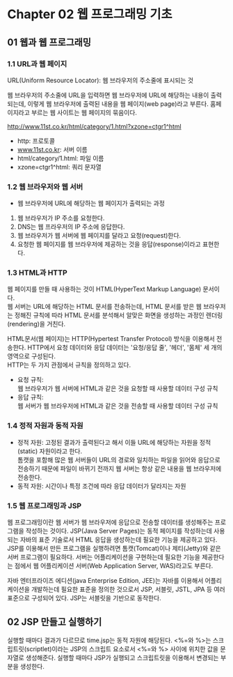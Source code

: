 # Chapter 02 웹 프로그래밍 기초
## 01 웹과 웹 프로그래밍
### 1.1 URL과 웹 페이지
URL(Uniform Resource Locator): 웹 브라우저의 주소줄에 표시되는 것

웹 브라우저의 주소줄에 URL을 입력하면 웹 브라우저에 URL에 해당하는 내용이 출력되는데, 이렇게 웹 브라우저에 출력된 내용을 웹 페이지(web page)라고 부른다. 
홈페이지라고 부르는 웹 사이트는 웹 페이지의 묶음이다.

http://www.11st.co.kr/html/category/1.html?xzone=ctgr1^html
- http: 프로토콜
- www.11st.co.kr: 서버 이름
- html/category/1.html: 파일 이름
- xzone=ctgr1^html: 쿼리 문자열

### 1.2 웹 브라우저와 웹 서버
- 웹 브라우저에 URL에 해당하는 웹 페이지가 출력되는 과정
1. 웹 브라우저가 IP 주소를 요청한다.
2. DNS는 웹 프라우저의 IP 주소에 응답한다.
3. 웹 브라우저가 웹 서버에 웹 페이지를 달라고 요청(request)한다. 
4. 요청한 웹 페이지를 웹 브라우저에 제공하는 것을 응답(response)이라고 표현한다.

### 1.3 HTML과 HTTP
웹 페이지를 만들 때 사용하는 것이 HTML(HyperText Markup Language) 문서이다.<br> 
웹 서버는 URL에 해당하는 HTML 문서를 전송하는데, HTML 문서를 받은 웹 브라우저는 정해진 규칙에 따라 HTML 문서를 분석해서 알맞은 화면을 생성하는 과정인 렌더링(rendering)을 거친다.

HTML문서(웹 페이지)는 HTTP(Hypertest Transfer Protocol) 방식을 이용해서 전송한다.
HTTP에서 요청 데이터와 응답 데이터는 '요청/응답 줄', '헤더', '몸체' 세 개의 영역으로 구성된다.<br>
HTTP는 두 가지 관점에서 규칙을 정의하고 있다.<br>
- 요청 규칙: <br>웹 브라우저가 웹 서버에 HTML과 같은 것을 요청할 때 사용할 데이터 구성 규칙
- 응답 규칙: <br>웹 서버가 웹 브라우저에 HTML과 같은 것을 전송할 때 사용할 데이터 구성 규칙

### 1.4 정적 자원과 동적 자원
- 정적 자원: 고정된 결과가 출력된다고 해서 이들 URL에 해당하는 자원을 정적(static) 자원이라고 한다.<br>
톰캣을 포함해 많은 웹 서버들이 URL의 경로와 일치하는 파일을 읽어와 응답으로 전송하기 때문에 파일이 바뀌기 전까지 웹 서버는 항상 같은 내용을 웹 브라우저에 전송한다.
- 동적 자원: 시간이나 특정 조건에 따라 응답 데이터가 달라지는 자원<br>

### 1.5 웹 프로그래밍과 JSP
웹 프로그래밍이란 웹 서버가 웹 브라우저에 응답으로 전송할 데이터를 생성해주는 프로그램을 작성하는 것이다.
JSP(Java Server Pages)는 동적 페이지를 작성하는데 사용되는 자바의 표준 기술로서 HTML 응답을 생성하는데 필요한 기능을 제공하고 있다.
JSP를 이용해서 만든 프로그램을 실행하려면 톰캣(Tomcat)이나 제티(Jetty)와 같은 서버 프로그램이 필요하다. 
서버는 어플리케이션을 구현하는데 필요한 기능을 제공한다는 점에서 웹 어플리케이션 서버(Web Application Server, WAS)라고도 부른다.

자바 엔터프라이즈 에디션(java Enterprise Edition, JEE)는 자바를 이용해서 어플리케이션을 개발하는데 필요한 표준을 정의한 것으로서 JSP, 서블릿, JSTL, JPA 등 여러 표준으로 구성되어 있다.
JSP는 서블릿을 기반으로 동작한다.

## 02 JSP 만들고 실행하기
실행할 때마다 결과가 다르므로 time.jsp는 동적 자원에 해당된다. <%=와 %>는 스크립트릿(scriptlet)이라는 JSP의 스크립트 요소로서 <%=와 %> 사이에 위치한 값을 문자열로 생성해준다.
실행할 때마다 JSP가 실행되고 스크립트릿을 이용해서 변경되는 부분을 생성한다.